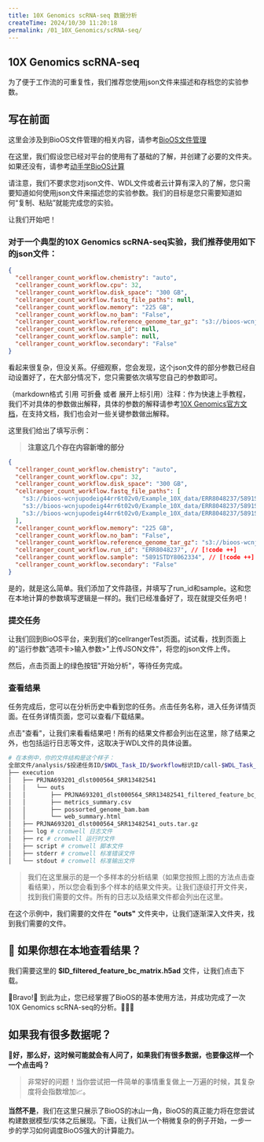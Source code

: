 ```yaml
---
title: 10X Genomics scRNA-seq 数据分析
createTime: 2024/10/30 11:20:18
permalink: /01_10X_Genomics/scRNA-seq/
---
```


## 10X Genomics scRNA-seq

为了便于工作流的可重复性，我们推荐您使用json文件来描述和存档您的实验参数。

## 写在前面

这里会涉及到BioOS文件管理的相关内容，请参考[BioOS文件管理](../BioOS/README.md)

在这里，我们假设您已经对平台的使用有了基础的了解，并创建了必要的文件夹。如果还没有，请参考[动手学BioOS计算](../BioOS/README.md)

请注意，我们不要求您对json文件、WDL文件或者云计算有深入的了解，您只需要知道如何使用json文件来描述您的实验参数。我们的目标是您只需要知道如何“复制、粘贴”就能完成您的实验。

让我们开始吧！

### 对于一个典型的10X Genomics scRNA-seq实验，我们推荐使用如下的json文件：

```json
{
  "cellranger_count_workflow.chemistry": "auto",
  "cellranger_count_workflow.cpu": 32,
  "cellranger_count_workflow.disk_space": "300 GB",
  "cellranger_count_workflow.fastq_file_paths": null,
  "cellranger_count_workflow.memory": "225 GB",
  "cellranger_count_workflow.no_bam": "False",
  "cellranger_count_workflow.reference_genome_tar_gz": "s3://bioos-wcnjupodeig44rr6t02v0/Example_10X_data/RAW/refdata-cellranger-GRCh38-3.0.0.tar.gz",
  "cellranger_count_workflow.run_id": null,
  "cellranger_count_workflow.sample": null,
  "cellranger_count_workflow.secondary": "False"
}
```

看起来很复杂，但没关系。仔细观察，您会发现，这个json文件的部分参数已经自动设置好了，在大部分情况下，您只需要依次填写您自己的参数即可。

（markdown格式 引用 可折叠 或者 展开上标引用）注释：作为快速上手教程，我们不对具体的参数做出解释，具体的参数的解释请参考[10X Genomics官方文档](https://support.10xgenomics.com/single-cell-gene-expression/software/pipelines/latest/using/count)，在支持文档，我们也会对一些关键参数做出解释。

这里我们给出了填写示例：
> **注意这几个存在内容新增的部分**

```json
{
  "cellranger_count_workflow.chemistry": "auto",
  "cellranger_count_workflow.cpu": 32,
  "cellranger_count_workflow.disk_space": "300 GB",
  "cellranger_count_workflow.fastq_file_paths": [ 
    "s3://bioos-wcnjupodeig44rr6t02v0/Example_10X_data/ERR8048237/5891STDY8062334_S1_L001_I1_001.fastq.gz", // [!code ++]
    "s3://bioos-wcnjupodeig44rr6t02v0/Example_10X_data/ERR8048237/5891STDY8062334_S1_L001_R1_001.fastq.gz", // [!code ++]
    "s3://bioos-wcnjupodeig44rr6t02v0/Example_10X_data/ERR8048237/5891STDY8062334_S1_L001_R2_001.fastq.gz" // [!code ++]
  ],
  "cellranger_count_workflow.memory": "225 GB",
  "cellranger_count_workflow.no_bam": "False",
  "cellranger_count_workflow.reference_genome_tar_gz": "s3://bioos-wcnjupodeig44rr6t02v0/Example_10X_data/RAW/refdata-cellranger-GRCh38-3.0.0.tar.gz",
  "cellranger_count_workflow.run_id": "ERR8048237", // [!code ++]
  "cellranger_count_workflow.sample": "5891STDY8062334", // [!code ++]
  "cellranger_count_workflow.secondary": "False"
}
```

是的，就是这么简单。我们添加了文件路径，并填写了run_id和sample。这和您在本地计算的参数填写逻辑是一样的。我们已经准备好了，现在就提交任务吧！

### 提交任务

让我们回到BioOS平台，来到我们的cellrangerTest页面。试试看，找到页面上的"运行参数"选项卡>输入参数>"上传JSON文件"，将您的json文件上传。

然后，点击页面上的绿色按钮"开始分析"，等待任务完成。


<ImageCard
  image="../../../../Pics/scfig1_gif.gif"
  title="注意右上角的绿色按钮"
  description="注意右上角的绿色按钮，点击即可开始分析，并在3秒后自动跳转到分析历史界面。"
  href="/"
  author="Hughes"
  date="2024/10/30"
/>

### 查看结果
任务完成后，您可以在分析历史中看到您的任务。点击任务名称，进入任务详情页面。在任务详情页面，您可以查看/下载结果。

<ImageCard
  image="/Pics/scfig2_gif.gif"
  title="任务分析历史"
  description="现在这张图片展示了任务分析历史的详情，选中本次进行的实验。新的页面展示了本次实验的所有状态信息，你可以在这里再次查阅输入和输出参数。当然你也可以在这里查看或下载结果。"
  href="/"
  author="Hughes"
  date="2024/10/30"
/>

点击"查看"，让我们来看看结果吧！所有的结果文件都会列出在这里，除了结果之外，也包括运行日志等文件，这取决于WDL文件的具体设置。

```bash
# 在本例中，你的文件结构是这个样子：
全部文件/analysis/$投递任务ID/$WDL_Task_ID/$workflow标识ID/call-$WDL_Task_ID/
├── execution
│   ├── PRJNA693201_dlst000564_SRR13482541
│   │   └── outs
│   │       ├── PRJNA693201_dlst000564_SRR13482541_filtered_feature_bc_matrix.h5ad
│   │       ├── metrics_summary.csv
│   │       ├── possorted_genome_bam.bam
│   │       └── web_summary.html
│   ├── PRJNA693201_dlst000564_SRR13482541_outs.tar.gz
│   ├── log # cromwell 日志文件
│   ├── rc # cromwell 运行时文件
│   ├── script # cromwell 脚本文件
│   ├── stderr # cromwell 标准错误文件
│   └── stdout # cromwell 标准输出文件
```

  > 我们在这里展示的是一个多样本的分析结果（如果您按照上图的方法点击查看结果），所以您会看到多个样本的结果文件夹。让我们逐级打开文件夹，找到我们需要的文件。所有的日志以及结果文件都会列出在这里。

在这个示例中，我们需要的文件在 **"outs"** 文件夹中，让我们逐渐深入文件夹，找到我们需要的文件。

<ImageCard
  image="/Pics/scfig3_gif.gif"
  title="查看工作流的计算结果"
  description="让我们逐级打开文件夹，找到我们需要的文件。所有的日志以及结果文件都会列出在这里。"
  href="/"
  author="Hughes"
  date="2024/10/30"
/>

## 🤔 如果你想在本地查看结果？

我们需要这里的 **$ID_filtered_feature_bc_matrix.h5ad** 文件，让我们点击下载。

<ImageCard
  image="/Pics/scfig4_gif.gif"
  title="下载我们感兴趣的结果"
  description="这里我们展示了如何下载我们感兴趣的结果。我们逐级打开目录，到最后一层。然后在我们感兴趣的结果后面点击下载。"
  href="/"
  author="Hughes"
  date="2024/10/30"
/>

🎊Bravo!🎊 到此为止，您已经掌握了BioOS的基本使用方法，并成功完成了一次10X Genomics scRNA-seq的分析。👏👏👏

## 如果我有很多数据呢？

**🤔好，那么好，这时候可能就会有人问了，如果我们有很多数据，也要像这样一个一个点击吗？**

  > 非常好的问题！当你尝试把一件简单的事情重复做上一万遍的时候，其复杂度将会指数增加📈。

**当然不是**，我们在这里只展示了BioOS的冰山一角，BioOS的真正能力将在您尝试构建数据模型/实体之后展现。下面，让我们从一个稍微复杂的例子开始，一步一步的学习如何调度BioOS强大的计算能力。




